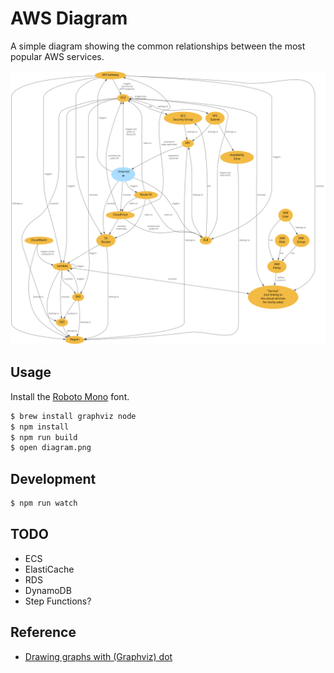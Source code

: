 # AWS Diagram

A simple diagram showing the common relationships between the most popular AWS services.

![The diagram](diagram.svg)

## Usage

Install the [Roboto Mono](https://fonts.google.com/specimen/Roboto+Mono) font.

```bash
$ brew install graphviz node
$ npm install
$ npm run build
$ open diagram.png
```

## Development

```bash
$ npm run watch
```

## TODO

- ECS
- ElastiCache
- RDS
- DynamoDB
- Step Functions?

## Reference

- [Drawing graphs with (Graphviz) dot](https://graphviz.gitlab.io/_pages/pdf/dotguide.pdf)